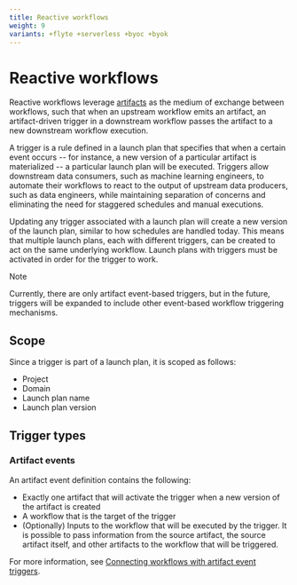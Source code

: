 ```yaml
---
title: Reactive workflows
weight: 9
variants: +flyte +serverless +byoc +byok
---
```


# Reactive workflows

Reactive workflows leverage [artifacts](../artifacts/_index.md) as the medium of exchange between workflows, such that when an upstream workflow emits an artifact, an artifact-driven trigger in a downstream workflow passes the artifact to a new downstream workflow execution.

A trigger is a rule defined in a launch plan that specifies that when a certain event occurs -- for instance, a new version of a particular artifact is materialized -- a particular launch plan will be executed. Triggers allow downstream data consumers, such as machine learning engineers, to automate their workflows to react to the output of upstream data producers, such as data engineers, while maintaining separation of concerns and eliminating the need for staggered schedules and manual executions.

Updating any trigger associated with a launch plan will create a new version of the launch plan, similar to how schedules are handled today. This means that multiple launch plans, each with different triggers, can be created to act on the same underlying workflow. Launch plans with triggers must be activated in order for the trigger to work.

> [!NOTE]
> Currently, there are only artifact event-based triggers, but in the future, triggers will be expanded to include other event-based workflow triggering mechanisms.


## Scope

Since a trigger is part of a launch plan, it is scoped as follows:
* Project
* Domain
* Launch plan name
* Launch plan version

## Trigger types

### Artifact events

An artifact event definition contains the following:
* Exactly one artifact that will activate the trigger when a new version of the artifact is created
* A workflow that is the target of the trigger
* (Optionally) Inputs to the workflow that will be executed by the trigger. It is possible to pass information from the source artifact, the source artifact itself, and other artifacts to the workflow that will be triggered.

For more information, see [Connecting workflows with artifact event triggers](../artifacts/connecting-workflows-with-artifact-event-triggers.md).
